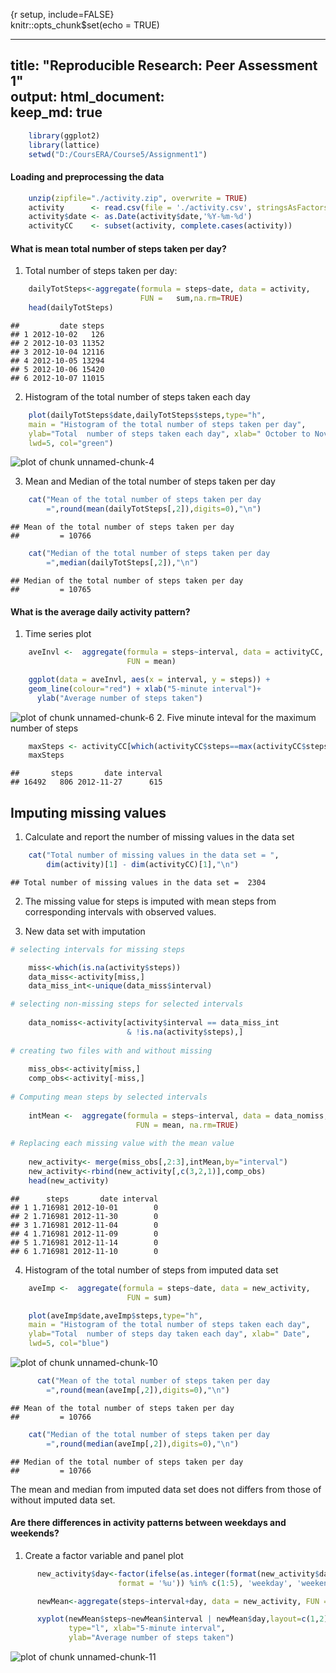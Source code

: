{r setup, include=FALSE}  
knitr::opts_chunk$set(echo = TRUE) 

---
title: "Reproducible Research: Peer Assessment 1"  
output: 
  html_document:  
    keep_md: true  
--- 


```r
    library(ggplot2)
    library(lattice)
    setwd("D:/CoursERA/Course5/Assignment1")
```
#### Loading and preprocessing the data

```r
    unzip(zipfile="./activity.zip", overwrite = TRUE)
    activity      <- read.csv(file = './activity.csv', stringsAsFactors = FALSE)
    activity$date <- as.Date(activity$date,'%Y-%m-%d')
    activityCC    <- subset(activity, complete.cases(activity))
```
#### What is mean total number of steps taken per day?

1. Total number of steps taken per day:

```r
    dailyTotSteps<-aggregate(formula = steps~date, data = activity, 
                             FUN =   sum,na.rm=TRUE)
    head(dailyTotSteps)
```

```
##         date steps
## 1 2012-10-02   126
## 2 2012-10-03 11352
## 3 2012-10-04 12116
## 4 2012-10-05 13294
## 5 2012-10-06 15420
## 6 2012-10-07 11015
```
2. Histogram of the total number of steps taken each day

```r
    plot(dailyTotSteps$date,dailyTotSteps$steps,type="h", 
    main = "Histogram of the total number of steps taken per day",
    ylab="Total  number of steps taken each day", xlab=" October to November, 2012", 
    lwd=5, col="green")
```

![plot of chunk unnamed-chunk-4](figure/unnamed-chunk-4-1.png)

3. Mean and Median of the total number of steps taken per day

```r
    cat("Mean of the total number of steps taken per day
        =",round(mean(dailyTotSteps[,2]),digits=0),"\n")
```

```
## Mean of the total number of steps taken per day
##         = 10766
```

```r
    cat("Median of the total number of steps taken per day
        =",median(dailyTotSteps[,2]),"\n")
```

```
## Median of the total number of steps taken per day
##         = 10765
```
  
#### What is the average daily activity pattern?  
1. Time series plot  


```r
    aveInvl <-  aggregate(formula = steps~interval, data = activityCC, 
                          FUN = mean)

    ggplot(data = aveInvl, aes(x = interval, y = steps)) +
    geom_line(colour="red") + xlab("5-minute interval")+ 
      ylab("Average number of steps taken") 
```

![plot of chunk unnamed-chunk-6](figure/unnamed-chunk-6-1.png)
2. Five minute inteval for the maximum number of steps

```r
    maxSteps <- activityCC[which(activityCC$steps==max(activityCC$steps)),]
    maxSteps
```

```
##       steps       date interval
## 16492   806 2012-11-27      615
```
## Imputing missing values
1. Calculate and report the number of missing values in the data set

```r
    cat("Total number of missing values in the data set = ",
        dim(activity)[1] - dim(activityCC)[1],"\n")
```

```
## Total number of missing values in the data set =  2304
```
2. The missing value for steps is imputed with mean steps from corresponding intervals with observed values.

3. New data set with imputation

```r
# selecting intervals for missing steps 

    miss<-which(is.na(activity$steps))
    data_miss<-activity[miss,]
    data_miss_int<-unique(data_miss$interval)

# selecting non-missing steps for selected intervals
    
    data_nomiss<-activity[activity$interval == data_miss_int 
                          & !is.na(activity$steps),]
    
# creating two files with and without missing
    
    miss_obs<-activity[miss,]
    comp_obs<-activity[-miss,] 
    
# Computing mean steps by selected intervals
    
    intMean <-  aggregate(formula = steps~interval, data = data_nomiss, 
                            FUN = mean, na.rm=TRUE)
    
# Replacing each missing value with the mean value
    
    new_activity<- merge(miss_obs[,2:3],intMean,by="interval")
    new_activity<-rbind(new_activity[,c(3,2,1)],comp_obs)
    head(new_activity)
```

```
##      steps       date interval
## 1 1.716981 2012-10-01        0
## 2 1.716981 2012-11-30        0
## 3 1.716981 2012-11-04        0
## 4 1.716981 2012-11-09        0
## 5 1.716981 2012-11-14        0
## 6 1.716981 2012-11-10        0
```
4. Histogram of the total number of steps from imputed data set


```r
    aveImp <-  aggregate(formula = steps~date, data = new_activity, 
                          FUN = sum)

    plot(aveImp$date,aveImp$steps,type="h", 
    main = "Histogram of the total number of steps taken each day",
    ylab="Total  number of steps day taken each day", xlab=" Date", 
    lwd=5, col="blue")
```

![plot of chunk unnamed-chunk-10](figure/unnamed-chunk-10-1.png)

```r
      cat("Mean of the total number of steps taken per day
        =",round(mean(aveImp[,2]),digits=0),"\n")
```

```
## Mean of the total number of steps taken per day
##         = 10766
```

```r
    cat("Median of the total number of steps taken per day
        =",round(median(aveImp[,2]),digits=0),"\n")
```

```
## Median of the total number of steps taken per day
##         = 10766
```
The mean and median from imputed data set does not differs from those of without imputed data set.

#### Are there differences in activity patterns between weekdays and weekends?

1. Create a factor variable and panel plot

```r
      new_activity$day<-factor(ifelse(as.integer(format(new_activity$date,
                        format = '%u')) %in% c(1:5), 'weekday', 'weekend'))

      newMean<-aggregate(steps~interval+day, data = new_activity, FUN = mean)

      xyplot(newMean$steps~newMean$interval | newMean$day,layout=c(1,2),
             type="l", xlab="5-minute interval", 
             ylab="Average number of steps taken")
```

![plot of chunk unnamed-chunk-11](figure/unnamed-chunk-11-1.png)
